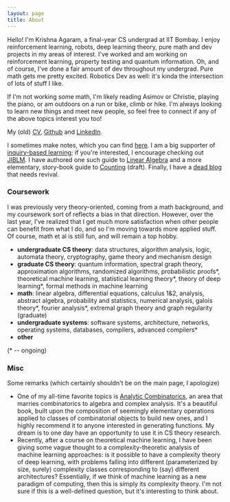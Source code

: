```yaml
---
layout: page
title: About
---
```


<!-- <p class="message">
  Hey there! This page is included as an example. Feel free to customize it for your own use upon downloading. Carry on!
</p> -->

Hello! I'm Krishna Agaram, a final-year CS undergrad at IIT Bombay. I enjoy reinforcement learning, robots, deep learning theory, pure math and dev projects in my areas of interest. I've worked and am working on reinforcement learning, property testing and quantum information. Oh, and of course, I've done a fair amount of dev throughout my undergrad. Pure math gets me pretty excited. Robotics Dev as well: it's kinda the intersection of lots of stuff I like.

If I'm not working some math, I'm likely reading Asimov or Christie, playing the piano, or am outdoors on a run or bike, climb or hike. I'm always looking to learn new things and meet new people, so feel free to connect if any of the above topics interest you too!

My (old) [CV](https://mathismusic.github.io/krishna-agaram-latest.pdf), [Github](https://github.com/mathismusic) and [LinkedIn](https://www.linkedin.com/in/krishna-n-agaram-5a4753324/).

<!-- P.S. this website is a stub and is mostly a placeholder for now. A few old blog entries on the home page, that's all. More to come soon! -->

I sometimes make notes, which you can find [here](https://github.com/mathismusic/notes). I am a big supporter of [inquiry-based learning](https://en.wikipedia.org/wiki/Inquiry-based_learning); if you're interested, I encourage checking out [JIBLM](https://jiblm.org/guides/index.php?category=jiblmjournal). I have authored one such guide to [Linear Algebra](https://mathismusic.github.io/ibl-linear-alg.pdf) and a more elementary, story-book guide to [Counting](https://mathismusic.github.io/story-draft.pdf) (draft). Finally, I have a [dead blog](https://mathismusic.github.io/website2024) that needs revival.

### Coursework

I was previously very theory-oriented, coming from a math background, and my coursework sort of reflects a bias in that direction. However, over the last year, I've realized that I get much more satisfaction when other people can benefit from what I do, and so I'm moving towards more applied stuff. Of course, math et al is still fun, and will remain a top hobby.

- **undergraduate CS theory**: data structures, algorithm analysis, logic, automata theory, cryptography, game theory and mechanism design
- **graduate CS theory**: quantum information, spectral graph theory, approximation algorithms, randomized algorithms, probabilistic proofs\*, theoretical machine learning, statistical learning theory\*, theory of deep learning\*, formal methods in machine learning
- **math**: linear algebra, differential equations, calculus 1&2, analysis, abstract algebra, probability and statistics, numerical analysis, galois theory\*, fourier analysis\*, extremal graph theory and graph regularity (graduate)
- **undergraduate systems**: software systems, architecture, networks, operating systems, databases, compilers, advanced compilers\*
- **other**

(* -- ongoing)
<!-- Additionally, I read up things that take my fancy: so far, complex analysis, analytic combinatorics, quantum algorithms and error correction, probabilistic proofs -->



### Misc

Some  remarks (which certainly shouldn't be on the main page, I apologize)

- One of my all-time favorite topics is [Analytic Combinatorics](https://ac.cs.princeton.edu/home/AC.pdf), an area that marries combinatorics to algebra and complex analysis. It's a beautiful book, built upon the composition of seemingly elementary operations applied to classes of combinatorial objects to build new ones, and I highly recommend it to anyone interested in generating functions. My dream is to one day have an opportunity to use it in CS theory research.
- Recently, after a course on theoretical machine learning, I have been giving some vague thought to a complexity-theoretic analysis of machine learning approaches: is it possible to have a complexity theory of deep learning, with problems falling into different (parameterized by size, surely) complexity classes corresponding to (say) different architectures? Essentially, if we think of machine learning as a new paradigm of computing, then this is simply its complexity theory. I'm not sure if this is a well-defined question, but it's interesting to think about.
